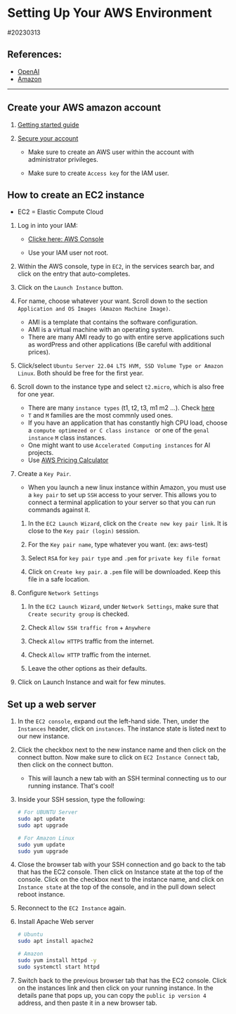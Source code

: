 # Setting Up Your AWS Environment

#20230313

## References:

- [OpenAI](http://chat.openai.com)
- [Amazon](https://aws.amazon.com/getting-started/)

---

## Create your AWS amazon account

1. [Getting started guide](https://aws.amazon.com/getting-started/guides/setup-environment/)

2. [Secure your account](https://aws.amazon.com/getting-started/guides/setup-environment/module-two/)

   - Make sure to create an AWS user within the account with administrator
     privileges.

   - Make sure to create `Access key` for the IAM user.

## How to create an EC2 instance

- EC2 = Elastic Compute Cloud

1.  Log in into your IAM:

    - [Clicke here: AWS Console](https://console.aws.amazon.com/ec2/)

    - Use your IAM user not root.

2.  Within the AWS console, type in `EC2`, in the services search bar, and click
    on the entry that auto-completes.

3.  Click on the `Launch Instance` button.

4.  For name, choose whatever your want. Scroll down to the section
    `Application and OS Images (Amazon Machine Image)`.

    - AMI is a template that contains the software configuration.
    - AMI is a virtual machine with an operating system.
    - There are many AMI ready to go with entire serve applications
      such as wordPress and other applications (Be careful with additional
      prices).

5.  Click/select `Ubuntu Server 22.04 LTS HVM, SSD Volume Type or Amazon Linux`.
    Both should be free for the first year.

6.  Scroll down to the instance type and select `t2.micro`, which is also free
    for one year.

    - There are many `instance types` (t1, t2, t3, m1 m2 ...). Check [here](https://aws.amazon.com/ec2/instance-types/)
    - `T` and `M` families are the most commnly used ones.
    - If you have an application that has constantly high CPU load, choose
      a `compute optimezed or C class instance ` or one of the `genal instance`
      `M` class instances.
    - One might want to use `Accelerated Computing instances` for AI projects.
    - Use [AWS Pricing Calculator](https://calculator.aws/#/)

7.  Create a `Key Pair`.

    - When you launch a new linux instance within Amazon, you must use a `key pair`
      to set up `SSH` access to your server. This allows you to connect a terminal
      application to your server so that you can run commands against it.

    1. In the `EC2 Launch Wizard`, click on the `Create new key pair link`.
       It is close to the `Key pair (login)` session.

    2. For the `Key pair name`, type whatever you want. (ex: aws-test)

    3. Select `RSA` for `key pair type` and `.pem` for `private key file format`

    4. Click on `Create key pair`. a `.pem` file will be downloaded. Keep
       this file in a safe location.

8.  Configure `Network Settings`

    1. In the `EC2 Launch Wizard`, under `Network Settings`, make sure
       that `Create security group` is checked.

    2. Check `Allow SSH traffic from` + `Anywhere`

    3. Check `Allow HTTPS` traffic from the internet.

    4. Check `Allow HTTP` traffic from the internet.

    5. Leave the other options as their defaults.

9.  Click on Launch Instance and wait for few minutes.

## Set up a web server

1.  In the `EC2 console`, expand out the left-hand side. Then, under the
    `Instances` header, click on `instances`. The instance state is listed next
    to our new instance.

2.  Click the checkbox next to the new instance name and then click on the
    connect button. Now make sure to click on `EC2 Instance Connect` tab, then
    click on the connect button.

    - This will launch a new tab with an SSH terminal connecting us to our
      running instance. That's cool!

3.  Inside your SSH session, type the following:

    ```sh
    # For UBUNTU Server
    sudo apt update
    sudo apt upgrade

    # For Amazon Linux
    sudo yum update
    sudo yum upgrade
    ```

4.  Close the browser tab with your SSH connection and go back to the tab that
    has the EC2 console. Then click on Instance state at the top of the console.
    Click on the checkbox next to the instance name, and click on `Instance state`
    at the top of the console, and in the pull down select reboot instance.

5.  Reconnect to the `EC2 Instance` again.

6.  Install Apache Web server

    ```sh
    # Ubuntu
    sudo apt install apache2

    # Amazon
    sudo yum install httpd -y
    sudo systemctl start httpd
    ```

7.  Switch back to the previous browser tab that has the EC2 console. Click
    on the instances link and then click on your running instance. In the details
    pane that pops up, you can copy the `public ip version 4` address, and then
    paste it in a new browser tab.

